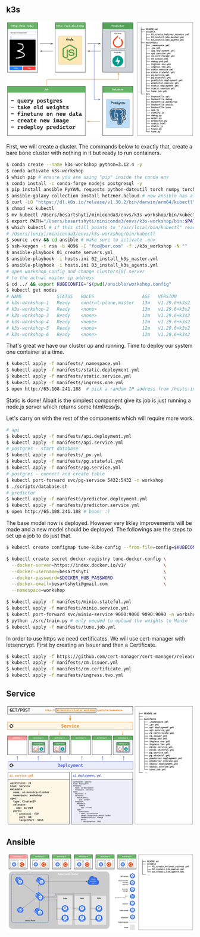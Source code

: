 ## k3s

![overview](./_assets/overview.png)

First, we will create a cluster. The commands below to exactly that,
create a bare bone cluster with nothing in it but ready to run containers.

```sh
$ conda create --name k3s-workshop python=3.12.4 -y
$ conda activate k3s-workshop
$ which pip # ensure you are using "pip" inside the conda env
$ conda install -c conda-forge nodejs postgresql -y
$ pip install ansible PyYAML requests python-dateutil torch numpy torchvision Flask psycopg2-binary minio
$ ansible-galaxy collection install hetzner.hcloud # new ansible has already hetzner
$ curl -LO "https://dl.k8s.io/release/v1.30.2/bin/darwin/arm64/kubectl"
$ chmod +x kubectl
$ mv kubectl /Users/besartshyti/miniconda3/envs/k3s-workshop/bin/kubectl
$ export PATH="/Users/besartshyti/miniconda3/envs/k3s-workshop/bin:$PATH"
$ which kubectl # if this still points to "/usr/local/bin/kubectl" reactivate conda
# /Users/[unix]/miniconda3/envs/k3s-workshop/bin/kubectl
$ source .env && cd ansible # make sure to activate .env
$ ssh-keygen -t rsa -b 4096 -C "foo@bar.com" -f ./k3s_workshop -N ""
$ ansible-playbook 01_create_servers.yml
$ ansible-playbook -i hosts.ini 02_install_k3s_master.yml
$ ansible-playbook -i hosts.ini 03_install_k3s_agents.yml
# open workshop_config and change clusters[0].server
# to the actual master ip address
$ cd ../ && export KUBECONFIG="$(pwd)/ansible/workshop.config"
$ kubectl get nodes
# NAME             STATUS   ROLES                  AGE   VERSION
# k3s-workshop-1   Ready    control-plane,master   13m   v1.29.6+k3s2
# k3s-workshop-2   Ready    <none>                 13m   v1.29.6+k3s2
# k3s-workshop-3   Ready    <none>                 12m   v1.29.6+k3s2
# k3s-workshop-4   Ready    <none>                 12m   v1.29.6+k3s2
# k3s-workshop-5   Ready    <none>                 12m   v1.29.6+k3s2
# k3s-workshop-6   Ready    <none>                 12m   v1.29.6+k3s2
```

That's great we have our cluster up and running. Time to deploy
our system one container at a time.

```sh
$ kubectl apply -f manifests/_namespace.yml
$ kubectl apply -f manifests/static.deployment.yml
$ kubectl apply -f manifests/static.service.yml
$ kubectl apply -f manifests/ingress.one.yml
$ open http://65.108.241.188  # pick a random IP address from /hosts.ini
```

Static is done! Albait is the simplest component give its job
is just running a node.js server which returns some html/css/js.

Let's carry on with the rest of the components which will require
more work.

```sh
# api
$ kubectl apply -f manifests/api.deployment.yml
$ kubectl apply -f manifests/api.service.yml
# postgres - start database
$ kubectl apply -f manifests/_pv.yml
$ kubectl apply -f manifests/pg.stateful.yml
$ kubectl apply -f manifests/pg.service.yml
# postgres - connect and create table
$ kubectl port-forward svc/pg-service 5432:5432 -n workshop
$ ./scripts/database.sh
# predictor
$ kubectl apply -f manifests/predictor.deployment.yml
$ kubectl apply -f manifests/predictor.service.yml
$ open http://65.108.241.188 # boom! :)
```

The base model now is deployed. However very likley improvements
will be made and a new model should be deployed. The followings
are the steps to set up a job to do just that.

```sh
$ kubectl create configmap tune-kube-config --from-file=config=$KUBECONFIG -n workshop
```

```sh
$ kubectl create secret docker-registry tune-docker-config \
  --docker-server=https://index.docker.io/v1/              \
  --docker-username=besartshyti                            \
  --docker-password=$DOCKER_HUB_PASSWORD                   \
  --docker-email=besartshyti@gmail.com                     \
  --namespace=workshop
```

```sh
$ kubectl apply -f manifests/minio.stateful.yml
$ kubectl apply -f manifests/minio.service.yml
$ kubectl port-forward svc/minio-service 9000:9000 9090:9090 -n workshop
$ python ./src/train.py # only needed to upload the weights to Minio
$ kubectl apply -f manifests/tune.job.yml
```

In order to use https we need certificates. We will use cert-manager
with letsencrypt. First by creating an Issuer and then a Certificate.

```sh
$ kubectl apply -f https://github.com/cert-manager/cert-manager/releases/download/v1.15.1/cert-manager.yaml
$ kubectl apply -f manifests/cm.issuer.yml
$ kubectl apply -f manifests/cm.certificate.yml
$ kubectl apply -f manifests/ingress.two.yml
```

## Service

![service](./_assets/service.png)

## Ansible

![ansible](./_assets/ansible.png)
